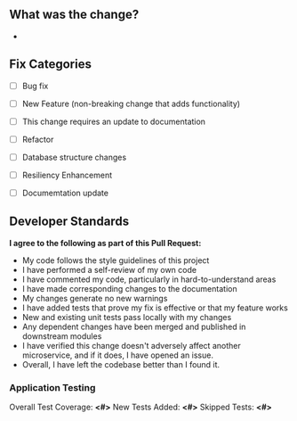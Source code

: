 ## What was the change?
-


## Fix Categories
- [ ] Bug fix
- [ ] New Feature (non-breaking change that adds functionality)
- [ ] This change requires an update to documentation
- [ ] Refactor
- [ ] Database structure changes
- [ ] Resiliency Enhancement
- [ ] Documemtation update


## Developer Standards
**I agree to the following as part of this Pull Request:**

- My code follows the style guidelines of this project
- I have performed a self-review of my own code
- I have commented my code, particularly in hard-to-understand areas
- I have made corresponding changes to the documentation
- My changes generate no new warnings
- I have added tests that prove my fix is effective or that my feature works
- New and existing unit tests pass locally with my changes
- Any dependent changes have been merged and published in downstream modules
- I have verified this change doesn't adversely affect another microservice, and if it does, I have opened an issue.
- Overall, I have left the codebase better than I found it.

### Application Testing
Overall Test Coverage: **<#>**
New Tests Added: **<#>**
Skipped Tests: **<#>**
